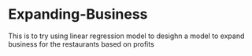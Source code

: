 # Expanding-Business
This is to try using linear regression model to desighn a model to expand business for the restaurants based on profits
